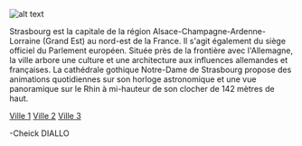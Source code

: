 



![alt text](https://petit-train-strasbourg.fr/wp-content/uploads/2020/01/petits-trains-strasbourg-alsace-france-slider-4.jpg)

Strasbourg est la capitale de la région Alsace-Champagne-Ardenne-Lorraine (Grand Est) au nord-est de la France. Il s'agit également du siège officiel du Parlement européen. Située près de la frontière avec l'Allemagne, la ville arbore une culture et une architecture aux influences allemandes et françaises. La cathédrale gothique Notre-Dame de Strasbourg propose des animations quotidiennes sur son horloge astronomique et une vue panoramique sur le Rhin à mi-hauteur de son clocher de 142 mètres de haut.

[Ville 1](https://github.com/indiaye18/TP2_Lab/blob/main/jeu-heros-Labyrinthe-Tour-Monde/Grenobles.md)
[Ville 2](https://github.com/indiaye18/TP2_Lab/blob/main/jeu-heros-Labyrinthe-Tour-Monde/Nantes.md)
[Ville 3](https://github.com/indiaye18/TP2_Lab/blob/main/jeu-heros-Labyrinthe-Tour-Monde/Lyon.md)

 -Cheick DIALLO

